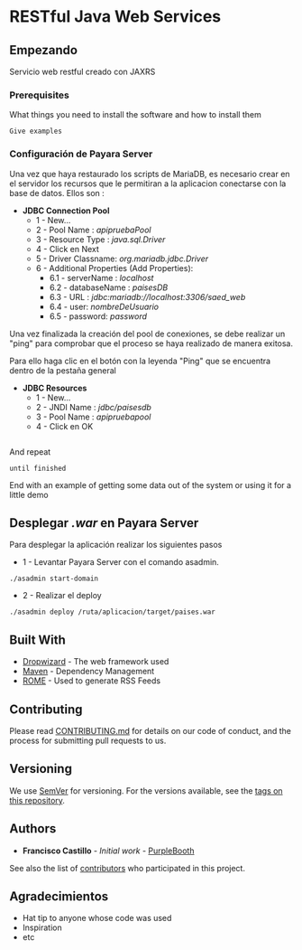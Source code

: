 # RESTful Java Web Services


## Empezando

Servicio web restful creado con JAXRS

### Prerequisites

What things you need to install the software and how to install them

```
Give examples
```

### Configuración de Payara Server

Una vez que haya restaurado los scripts de MariaDB, es necesario crear en el servidor los recursos que le permitiran a la aplicacion conectarse con la base de datos. Ellos son :

* **JDBC Connection Pool**
  * 1 - New...
  * 2 - Pool Name :     *apipruebaPool*
  * 3 - Resource Type : *java.sql.Driver*
  * 4 - Click en Next
  * 5 - Driver Classname:  *org.mariadb.jdbc.Driver*
  * 6 - Additional Properties (Add Properties):
    * 6.1 - serverName : *localhost*
    * 6.2 - databaseName : *paisesDB*
    * 6.3 - URL : *jdbc:mariadb://localhost:3306/saed_web*
    * 6.4 - user: *nombreDeUsuario*
    * 6.5 - password: *password*
    
Una vez finalizada la creación del pool de conexiones, se debe realizar un "ping" para comprobar que el proceso se haya realizado de manera exitosa.

Para ello haga clic en el botón con la leyenda "Ping" que se encuentra dentro de la pestaña general 

    
* **JDBC Resources**
  * 1 - New...
  * 2 - JNDI Name :     *jdbc/paisesdb*
  * 3 - Pool Name : *apipruebapool*
  * 4 - Click en OK



```

```

And repeat

```
until finished
```

End with an example of getting some data out of the system or using it for a little demo

## Desplegar *.war* en Payara Server

Para desplegar la aplicación realizar los siguientes pasos
* 1 - Levantar Payara Server con el comando asadmin.

```
./asadmin start-domain
```
* 2 - Realizar el deploy

```
./asadmin deploy /ruta/aplicacion/target/paises.war
```

## Built With

* [Dropwizard](http://www.dropwizard.io/1.0.2/docs/) - The web framework used
* [Maven](https://maven.apache.org/) - Dependency Management
* [ROME](https://rometools.github.io/rome/) - Used to generate RSS Feeds

## Contributing

Please read [CONTRIBUTING.md](https://gist.github.com/PurpleBooth/b24679402957c63ec426) for details on our code of conduct, and the process for submitting pull requests to us.

## Versioning

We use [SemVer](http://semver.org/) for versioning. For the versions available, see the [tags on this repository](https://github.com/your/project/tags). 

## Authors

* **Francisco Castillo** - *Initial work* - [PurpleBooth](https://github.com/PurpleBooth)

See also the list of [contributors](https://github.com/your/project/contributors) who participated in this project.



## Agradecimientos

* Hat tip to anyone whose code was used
* Inspiration
* etc

